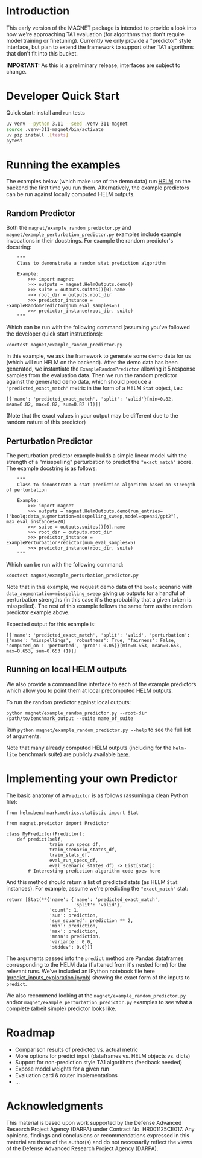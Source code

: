 # Introduction

This early version of the MAGNET package is intended to provide a look into how we're approaching TA1 evaluation (for algorithms that don't require model training or finetuning).  Currently we only provide a "predictor" style interface, but plan to extend the framework to support other TA1 algorithms that don't fit into this bucket.

**IMPORTANT:** As this is a preliminary release, interfaces are subject to change.

# Developer Quick Start

Quick start: install and run tests

```bash
uv venv --python 3.11 --seed .venv-311-magnet
source .venv-311-magnet/bin/activate
uv pip install .[tests]
pytest
```

# Running the examples

The examples below (which make use of the demo data) run [HELM](https://github.com/stanford-crfm/helm) on the backend the first time you run them.  Alternatively, the example predictors can be run against locally computed HELM outputs.

## Random Predictor

Both the `magnet/example_random_predictor.py` and `magnet/example_perturbation_predictor.py` examples include example invocations in their docstrings.  For example the random predictor's docstring:

```
    """
    Class to demonstrate a random stat prediction algorithm

    Example:
        >>> import magnet
        >>> outputs = magnet.HelmOutputs.demo()
        >>> suite = outputs.suites()[0].name
        >>> root_dir = outputs.root_dir
        >>> predictor_instance = ExampleRandomPredictor(num_eval_samples=5)
        >>> predictor_instance(root_dir, suite)
    """
```

Which can be run with the following command (assuming you've followed the developer quick start instructions):

```
xdoctest magnet/example_random_predictor.py
```

In this example, we ask the framework to generate some demo data for us (which will run HELM on the backend).  After the demo data has been generated, we instantiate the `ExampleRandomPredictor` allowing it 5 response samples from the evaluation data.  Then we run the random predictor against the generated demo data, which should produce a `"predicted_exact_match"` metric in the form of a HELM `Stat` object, i.e.:

```
[{'name': 'predicted_exact_match', 'split': 'valid'}[min=0.82, mean=0.82, max=0.82, sum=0.82 (1)]]
```

(Note that the exact values in your output may be different due to the random nature of this predictor)

## Perturbation Predictor

The perturbation predictor example builds a simple linear model with the strength of a "misspelling" perturbation to predict the `"exact_match"` score.  The example docstring is as follows:

```
    """
    Class to demonstrate a stat prediction algorithm based on strength of perturbation

    Example:
        >>> import magnet
        >>> outputs = magnet.HelmOutputs.demo(run_entries=["boolq:data_augmentation=misspelling_sweep,model=openai/gpt2"], max_eval_instances=20)
        >>> suite = outputs.suites()[0].name
        >>> root_dir = outputs.root_dir
        >>> predictor_instance = ExamplePerturbationPredictor(num_eval_samples=5)
        >>> predictor_instance(root_dir, suite)
    """
```

Which can be run with the following command:

```
xdoctest magnet/example_perturbation_predictor.py
```

Note that in this example, we request demo data of the `boolq` scenario with `data_augmentation=misspelling_sweep` giving us outputs for a handful of perturbation strengths (in this case it's the probability that a given token is misspelled).  The rest of this example follows the same form as the random predictor example above.

Expected output for this example is:

```
[{'name': 'predicted_exact_match', 'split': 'valid', 'perturbation': {'name': 'misspellings', 'robustness': True, 'fairness': False, 'computed_on': 'perturbed', 'prob': 0.05}}[min=0.653, mean=0.653, max=0.653, sum=0.653 (1)]]

```

## Running on local HELM outputs

We also provide a command line interface to each of the example
predictors which allow you to point them at local precomputed HELM
outputs.

To run the random predictor against local outputs:
```
python magnet/example_random_predictor.py --root-dir /path/to/benchmark_output --suite name_of_suite
```

Run `python magnet/example_random_predictor.py --help` to see the full
list of arguments.

Note that many already computed HELM outputs (including for the `helm-lite` benchmark suite) are publicly available [here](https://console.cloud.google.com/storage/browser/crfm-helm-public).

# Implementing your own Predictor

The basic anatomy of a `Predictor` is as follows (assuming a clean Python file):

```
from helm.benchmark.metrics.statistic import Stat

from magnet.predictor import Predictor

class MyPredictor(Predictor):
    def predict(self,
                train_run_specs_df,
                train_scenario_states_df,
                train_stats_df,
                eval_run_specs_df,
                eval_scenario_states_df) -> List[Stat]:
        # Interesting prediction algorithm code goes here
```

And this method should return a list of predicted stats (as HELM `Stat`
instances).  For example, assume we're predicting the `"exact_match"`
stat:

```
return [Stat(**{'name': {'name': 'predicted_exact_match',
                         'split': 'valid'},
                'count': 1,
                'sum': prediction,
                'sum_squared': prediction ** 2,
                'min': prediction,
                'max': prediction,
                'mean': prediction,
                'variance': 0.0,
                'stddev': 0.0})]
```

The arguments passed into the `predict` method are Pandas dataframes corresponding to the HELM data (flattened from it's nested form) for the relevant runs.  We've included an IPython notebook file here ([predict_inputs_exploration.ipynb](./predict_inputs_exploration.ipynb)) showing the exact form of the inputs to `predict`.

We also recommend looking at the `magnet/example_random_predictor.py` and/or `magnet/example_perturbation_predictor.py` examples to see what a complete (albeit simple) predictor looks like.

# Roadmap

- Comparison results of predicted vs. actual metric
- More options for predict input (dataframes vs. HELM objects vs. dicts)
- Support for non-prediction style TA1 algorithms (feedback needed)
- Expose model weights for a given run
- Evaluation card & router implementations
- ...

# Acknowledgments

This material is based upon work supported by the Defense Advanced
Research Project Agency (DARPA) under Contract No. HR001125CE017. Any
opinions, findings and conclusions or recommendations expressed in
this material are those of the author(s) and do not necessarily
reflect the views of the Defense Advanced Research Project Agency
(DARPA).
